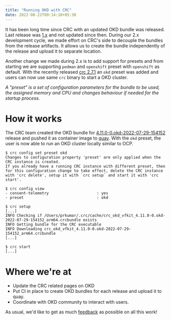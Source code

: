 ```yaml
---
title: "Running OKD with CRC"
date: 2022-08-22T09:14:10+05:30
---
```


It has been long time since CRC with an updated OKD bundle was released. Last release was [1.x](https://www.okd.io/crc/#get-started) and
not updated since then. During our 2.x development cycle, we made effort on CRC's side to decouple the bundles from the release
artifacts. It allows us to create the bundle independently of the release and upload it to separate location.

Another change we made during 2.x is to add support for presets and from starting we are supporting `podman` and `openshift`
preset with `openshift` as default. With the recently released [crc 2.7.1](https://github.com/code-ready/crc/releases/tag/v2.7.1)
an `okd` preset was added and users can now use same `crc` binary to start a OKD cluster.

_A "preset" is a set of configuration parameters for the bundle to be used, the assigned memory and CPU and changes behaviour if needed for the startup process._

# How it works

The CRC team created the OKD bundle for [4.11.0-0.okd-2022-07-29-154152](https://github.com/openshift/okd/releases/tag/4.11.0-0.okd-2022-07-29-154152) release
and pushed it as container image to [quay](https://quay.io/repository/crcont/okd-bundle). With the `okd` preset, the user is now able to
run an OKD cluster locally similar to OCP.

```shell
$ crc config set preset okd
Changes to configuration property 'preset' are only applied when the CRC instance is created.
If you already have a running CRC instance with different preset, then for this configuration change to take effect, delete the CRC instance with 'crc delete', setup it with `crc setup` and start it with 'crc start'.

$ crc config view
- consent-telemetry                     : yes
- preset                                : okd

$ crc setup
[...]
INFO Checking if /Users/prkumar/.crc/cache/crc_okd_vfkit_4.11.0-0.okd-2022-07-29-154152_arm64.crcbundle exists
INFO Getting bundle for the CRC executable
INFO Downloading crc_okd_vfkit_4.11.0-0.okd-2022-07-29-154152_arm64.crcbundle
[...]

$ crc start
[...]
```

# Where we're at

- Update the CRC related pages on OKD
- Put CI in place to create OKD bundles for each release and upload it to quay.
- Coordinate with OKD community to interact with users.

As usual, we'd like to get as much [feedback](https://github.com/code-ready/crc/issues/new/choose) as possible on all this work!
